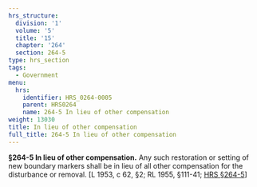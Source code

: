 ```yaml
---
hrs_structure:
  division: '1'
  volume: '5'
  title: '15'
  chapter: '264'
  section: 264-5
type: hrs_section
tags:
  - Government
menu:
  hrs:
    identifier: HRS_0264-0005
    parent: HRS0264
    name: 264-5 In lieu of other compensation
weight: 13030
title: In lieu of other compensation
full_title: 264-5 In lieu of other compensation
---
```

**§264-5 In lieu of other compensation.** Any such restoration or setting of new boundary markers shall be in lieu of all other compensation for the disturbance or removal. [L 1953, c 62, §2; RL 1955, §111-41; [HRS §264-5](/title-15/chapter-264/section-264-5/)]